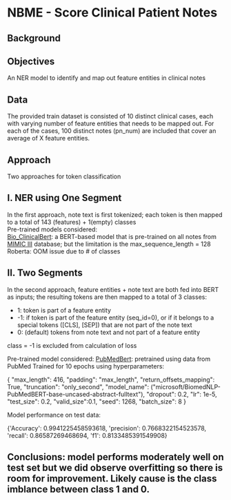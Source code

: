 # NBME - Score Clinical Patient Notes

## Background

## Objectives
An NER model to identify and map out feature entities in clinical notes

## Data
The provided train dataset is consisted of 10 distinct clinical cases, each with varying number of feature entities that needs to be mapped out. For each of the cases, 100 distinct notes (pn_num) are included that cover an average of X feature entities.  

## Approach
Two approaches for token classification
## I. NER using One Segment
In the first approach, note text is first tokenized; each token is then mapped to a total of 143 (features) + 1(empty) classes\
Pre-trained models considered:\
[Bio_ClinicalBert](https://huggingface.co/emilyalsentzer/Bio_ClinicalBERT): a BERT-based model that is pre-trained on all notes from [MIMIC III](https://www.nature.com/articles/sdata201635) database; but the limitation is the max_sequence_length = 128\
Roberta: OOM issue due to # of classes

## II. Two Segments
In the second approach, feature entities + note text are both fed into BERT as inputs; the resulting tokens are then mapped to a total of 3 classes:
- 1: token is part of a feature entity
- -1: if token is part of the feature entity (seq_id=0), or if it belongs to a special tokens ([CLS], [SEP]) that are not part of the note text
- 0: (default) tokens from note text and not part of a feature entity

class = -1 is excluded from calculation of loss

Pre-trained model considered:
[PubMedBert](https://huggingface.co/microsoft/BiomedNLP-PubMedBERT-base-uncased-abstract-fulltext): pretrained using data from PubMed
Trained for 10 epochs using
hyperparameters:

{
    "max_length": 416,
    "padding": "max_length",
    "return_offsets_mapping": True,
    "truncation": "only_second",
    "model_name": ("microsoft/BiomedNLP-PubMedBERT-base-uncased-abstract-fulltext"),
    "dropout": 0.2,
    "lr": 1e-5,
    "test_size": 0.2,
    "valid_size":0.1,
    "seed": 1268,
    "batch_size": 8
}

Model performance on test data:

{'Accuracy': 0.9941225458593618,
  'precision': 0.7668322154523578,
  'recall': 0.86587269468694,
  'f1': 0.8133485391549908}

## Conclusions: model performs moderately well on test set but we did observe overfitting so there is room for improvement. Likely cause is the class imblance between class 1 and 0.
